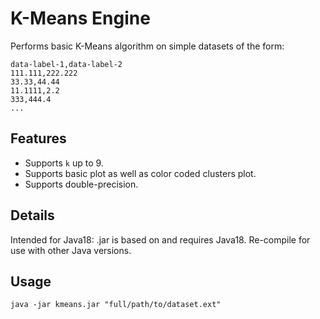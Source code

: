 # K-Means Engine

Performs basic K-Means algorithm on simple datasets of the form:
```
data-label-1,data-label-2
111.111,222.222
33.33,44.44
11.1111,2.2
333,444.4
...
```

## Features

* Supports ```k``` up to 9.
* Supports basic plot as well as color coded clusters plot.
* Supports double-precision.

## Details

Intended for Java18: .jar is based on and requires Java18.
Re-compile for use with other Java versions.

## Usage

```
java -jar kmeans.jar "full/path/to/dataset.ext"
```
